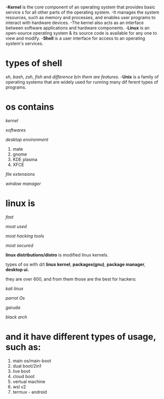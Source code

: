 -**Kernel** is the core component of an operating system that provides basic service s for all other parts of the operating system. 
-It manages the system resources, such as memory and processes, and enables user programs to interact with hardware devices. 
-The kernel also acts as an interface between software applications and hardware components.
-**Linux** is an open-source operating system & its source code is available for any one to view and modify.
-**Shell** is a user interface for access to an operating system's services.
# types of shell 
*sh*, 
*bash*,
*zsh*,
*fish* and 
*difference b/n them are features.*
-**Unix** is a family of operating systems that are widely used for running many dif ferent types of programs.
# os contains
*kernel*

*softwares*

*desktop environment*
1. mate
2. gnome
3. KDE plasma
4. XFCE

*file extensions*

*window manager*
# linux is
*fast*

*most used*

*most hacking tools*

*most secured*

**linux distributions/distro** is modified linux kernels.

types of os with d/t **linux kernel**, **packages(gnu)**, **package manager**, **desktop ui.**

they are over 600, and from them those are the best for hackers:

*kali linux*

*parrot Os*

*garuda*

*black arch*
# and it have different types of usage, such as:
1. main os/main-boot
2. dual boot/2in1
3. live boot
4. cloud boot
5. vertual machine
6. wsl v2
7. termux - android
